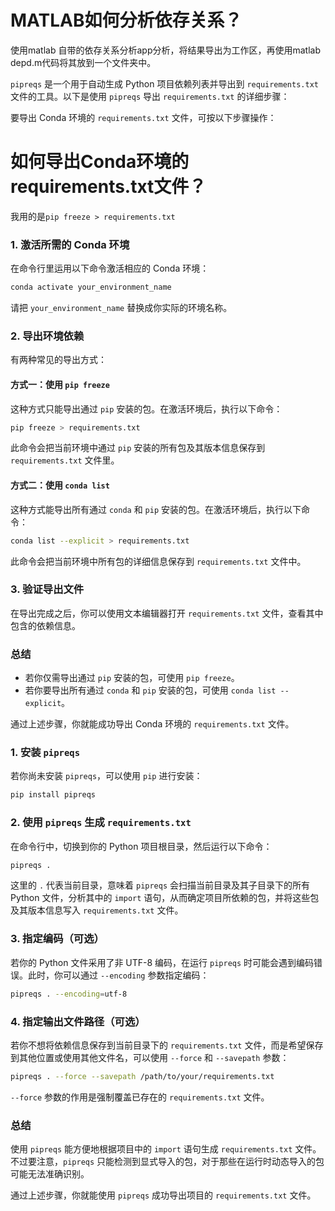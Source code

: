 # MATLAB如何分析依存关系？
使用matlab 自带的依存关系分析app分析，将结果导出为工作区，再使用matlab depd.m代码将其放到一个文件夹中。

`pipreqs` 是一个用于自动生成 Python 项目依赖列表并导出到 `requirements.txt` 文件的工具。以下是使用 `pipreqs` 导出 `requirements.txt` 的详细步骤：

要导出 Conda 环境的 `requirements.txt` 文件，可按以下步骤操作：

# 如何导出Conda环境的requirements.txt文件？

我用的是`pip freeze > requirements.txt`

### 1. 激活所需的 Conda 环境
在命令行里运用以下命令激活相应的 Conda 环境：
```bash
conda activate your_environment_name
```
请把 `your_environment_name` 替换成你实际的环境名称。

### 2. 导出环境依赖
有两种常见的导出方式：

#### 方式一：使用 `pip freeze`
这种方式只能导出通过 `pip` 安装的包。在激活环境后，执行以下命令：
```bash
pip freeze > requirements.txt
```
此命令会把当前环境中通过 `pip` 安装的所有包及其版本信息保存到 `requirements.txt` 文件里。

#### 方式二：使用 `conda list`
这种方式能导出所有通过 `conda` 和 `pip` 安装的包。在激活环境后，执行以下命令：
```bash
conda list --explicit > requirements.txt
```
此命令会把当前环境中所有包的详细信息保存到 `requirements.txt` 文件中。

### 3. 验证导出文件
在导出完成之后，你可以使用文本编辑器打开 `requirements.txt` 文件，查看其中包含的依赖信息。

### 总结
- 若你仅需导出通过 `pip` 安装的包，可使用 `pip freeze`。
- 若你要导出所有通过 `conda` 和 `pip` 安装的包，可使用 `conda list --explicit`。

通过上述步骤，你就能成功导出 Conda 环境的 `requirements.txt` 文件。 


### 1. 安装 `pipreqs`
若你尚未安装 `pipreqs`，可以使用 `pip` 进行安装：
```bash
pip install pipreqs
```

### 2. 使用 `pipreqs` 生成 `requirements.txt`
在命令行中，切换到你的 Python 项目根目录，然后运行以下命令：
```bash
pipreqs .
```
这里的 `.` 代表当前目录，意味着 `pipreqs` 会扫描当前目录及其子目录下的所有 Python 文件，分析其中的 `import` 语句，从而确定项目所依赖的包，并将这些包及其版本信息写入 `requirements.txt` 文件。

### 3. 指定编码（可选）
若你的 Python 文件采用了非 UTF-8 编码，在运行 `pipreqs` 时可能会遇到编码错误。此时，你可以通过 `--encoding` 参数指定编码：
```bash
pipreqs . --encoding=utf-8
```

### 4. 指定输出文件路径（可选）
若你不想将依赖信息保存到当前目录下的 `requirements.txt` 文件，而是希望保存到其他位置或使用其他文件名，可以使用 `--force` 和 `--savepath` 参数：
```bash
pipreqs . --force --savepath /path/to/your/requirements.txt
```
`--force` 参数的作用是强制覆盖已存在的 `requirements.txt` 文件。

### 总结
使用 `pipreqs` 能方便地根据项目中的 `import` 语句生成 `requirements.txt` 文件。不过要注意，`pipreqs` 只能检测到显式导入的包，对于那些在运行时动态导入的包可能无法准确识别。

通过上述步骤，你就能使用 `pipreqs` 成功导出项目的 `requirements.txt` 文件。 